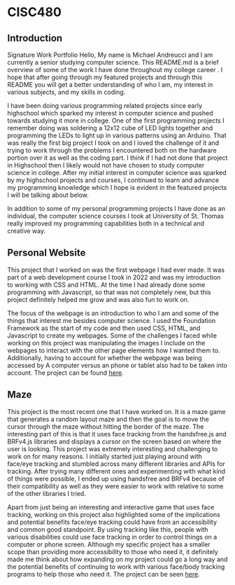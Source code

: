 # CISC480
## Introduction

Signature Work Portfolio
Hello,
My name is Michael Andreucci and I am currently a senior studying computer science. This README.md is a brief overview of some of the work I have done throughout my college career . I hope that after going through my featured projects and through this README you will get a better understanding of who I am, my interest in various subjects, and my skills in coding. 

I have been doing various programming related projects since early highschool which sparked my interest in computer science and pushed towards studying it more in college. One of the first programming projects I remember doing was soldering a 12x12 cube of LED lights together and programming the LEDs to light up in various patterns using an Arduino. That was really the first big project I took on and I loved the challenge of it and trying to work through the problems I encountered both on the hardware portion over it as well as the coding part. I think if I had not done that project in Highschool then I likely would not have chosen to study computer science in college. After my initial interest in computer science was sparked by my highschool projects and courses, I continued to learn and advance my programming knowledge which I hope is evident in the featured projects I will be talking about below. 

In addition to some of my personal programming projects I have done as an individual, the computer science courses I took at University of St. Thomas really improved my programming capabilities both in a technical and creative way. 

## Personal Website

This project that I worked on was the first webpage I had ever made. It was part of a web development course I took in 2022 and was my introduction to working with CSS and HTML. At the time I had already done some programming with Javascript, so that was not completely new, but this project definitely helped me grow and was also fun to work on. 

The focus of the webpage is an introduction to who I am and some of the things that interest me besides computer science. I used the Foundation Framework as the start of my code and then used CSS, HTML, and Javascript to create my webpages. Some of the challenges I faced while working on this project was manipulating the images I include on the webpages to interact with the other page elements how I wanted them to. Additionally, having to account for whether the webpage was being accessed by A computer versus an phone or tablet also had to be taken into account. The project can be found [here](https://github.com/andr8800/andr8800.github.io). 

## Maze

This project is the most recent one that I have worked on. It is a maze game that generates a random layout maze and then the goal is to move the cursor through the maze without hitting the border of the maze. The interesting part of this is that it uses face tracking from the handsfree.js and BRFv4.js libraries and displays a cursor on the screen based on where the user is looking. This project was extremely interesting and challenging to work on for many reasons. I initially started just playing around with face/eye tracking and stumbled across many different libraries and APIs for tracking. After trying many different ones and experimenting with what kind of things were possible, I ended up using handsfree and BRFv4 because of their compatibility as well as they were easier to work with relative to some of the other libraries I tried. 

Apart from just being an interesting and interactive game that uses face tracking, working on this project also highlighted some of the implications and potential benefits face/eye tracking could have from an accessibility and common good standpoint. By using tracking like this, people with various disabilities could use face tracking in order to control things on a computer or phone screen. Although my specific project has a smaller scope than providing more accessibility to those who need it, it definitely made me think about how expanding on my project could go a long way and the potential benefits of continuing to work with various face/body tracking programs to help those who need it. The project can be seen [here](https://github.com/andr8800/Maze).
